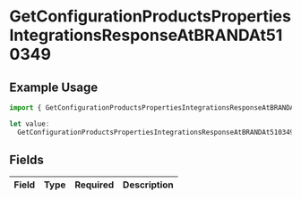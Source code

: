 # GetConfigurationProductsPropertiesIntegrationsResponseAtBRANDAt510349

## Example Usage

```typescript
import { GetConfigurationProductsPropertiesIntegrationsResponseAtBRANDAt510349 } from "@vercel/sdk/models/getconfigurationproductsop.js";

let value:
  GetConfigurationProductsPropertiesIntegrationsResponseAtBRANDAt510349 = {};
```

## Fields

| Field       | Type        | Required    | Description |
| ----------- | ----------- | ----------- | ----------- |
